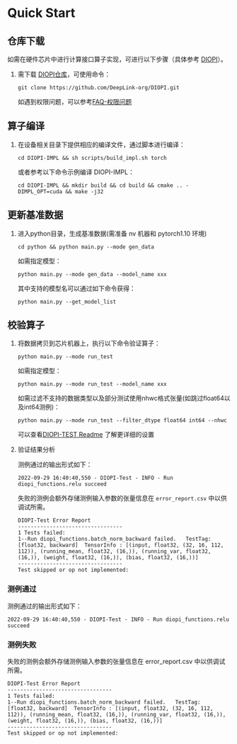 # Quick Start

## 仓库下载
如需在硬件芯片中进行计算接口算子实现，可进行以下步骤（具体参考 [DIOPI](https://github.com/DeepLink-org/DIOPI#readme)）。


1. 需下载 [DIOPI仓库](https://github.com/DeepLink-org/DIOPI)，可使用命令：
    ```
    git clone https://github.com/DeepLink-org/DIOPI.git
    ```

    如遇到权限问题，可以参考[FAQ-权限问题](https://deeplink.readthedocs.io/zh_CN/latest/doc/DIOPI/FAQ.html)


## 算子编译


1. 在设备相关目录下提供相应的编译文件，通过脚本进行编译：
    ```
    cd DIOPI-IMPL && sh scripts/build_impl.sh torch
    ```

    或者参考以下命令示例编译 DIOPI-IMPL：
    ```
    cd DIOPI-IMPL && mkdir build && cd build && cmake .. -DIMPL_OPT=cuda && make -j32
    ```


## 更新基准数据

1. 进入python目录，生成基准数据(需准备 nv 机器和 pytorch1.10 环境)
    ```
    cd python && python main.py --mode gen_data
    ```
    如需指定模型：
    ```
    python main.py --mode gen_data --model_name xxx
    ```
    其中支持的模型名可以通过如下命令获得：
    ```
    python main.py --get_model_list
    ```


## 校验算子
1. 将数据拷贝到芯片机器上，执行以下命令验证算子：
    ```
    python main.py --mode run_test
    ```
    如需指定模型：
    ```
    python main.py --mode run_test --model_name xxx
    ```
    如需过滤不支持的数据类型以及部分测试使用nhwc格式张量(如跳过float64以及int64测例)：
    ```
    python main.py --mode run_test --filter_dtype float64 int64 --nhwc
    ```
    可以查看[DIOPI-TEST Readme](https://github.com/DeepLink-org/DIOPI/tree/main/DIOPI-TEST#readme) 了解更详细的设置


2. 验证结果分析

    测例通过的输出形式如下：

    ```
    2022-09-29 16:40:40,550 - DIOPI-Test - INFO - Run diopi_functions.relu succeed
    ```
    
    失败的测例会额外存储测例输入参数的张量信息在 ```error_report.csv``` 中以供调试所需。

    ```
    DIOPI-Test Error Report
    ---------------------------------
    1 Tests failed:
    1--Run diopi_functions.batch_norm_backward failed.   TestTag: [float32, backward]  TensorInfo : [(input, float32, (32, 16, 112, 112)), (running_mean, float32, (16,)), (running_var, float32, (16,)), (weight, float32, (16,)), (bias, float32, (16,))]
    ---------------------------------
    Test skipped or op not implemented:
    ```


### 测例通过
测例通过的输出形式如下：
  ```
  2022-09-29 16:40:40,550 - DIOPI-Test - INFO - Run diopi_functions.relu succeed
  ```
### 测例失败

失败的测例会额外存储测例输入参数的张量信息在 error_report.csv 中以供调试所需。
  ```
  DIOPI-Test Error Report
  ---------------------------------
  1 Tests failed:
  1--Run diopi_functions.batch_norm_backward failed.   TestTag: [float32, backward]  TensorInfo : [(input, float32, (32, 16, 112, 112)), (running_mean, float32, (16,)), (running_var, float32, (16,)), (weight, float32, (16,)), (bias, float32, (16,))]
  ---------------------------------
  Test skipped or op not implemented:
  ```
